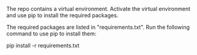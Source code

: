 The repo contains a virtual environment. Activate the virtual environment and use pip to install the required packages.

The required packages are listed in "requirements.txt". Run the following command to use pip to install them:

pip install -r requirements.txt
